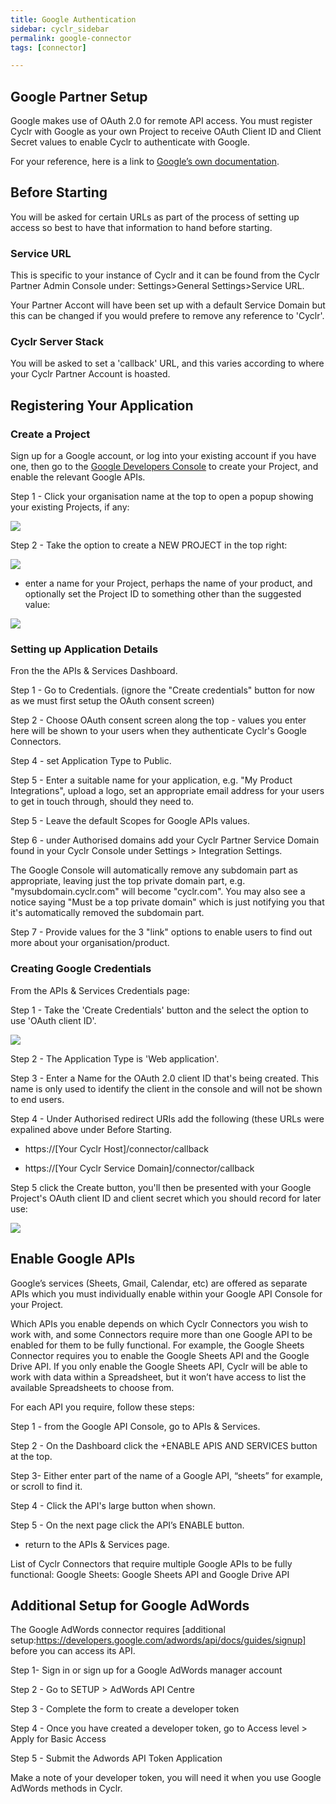 ```yaml
---
title: Google Authentication
sidebar: cyclr_sidebar
permalink: google-connector
tags: [connector]

---
```


##  Google Partner Setup

Google makes use of OAuth 2.0 for remote API access. You must register Cyclr with Google as your own Project to receive OAuth Client ID and Client Secret values to enable Cyclr to authenticate with Google.

For your reference, here is a link to [Google’s own documentation](/https://cloud.google.com/docsm/).

## Before Starting

You will be asked for certain URLs as part of the process of setting up access so best to have that information to hand before starting.

### Service URL

This is specific to your instance of Cyclr and it can be found from the Cyclr Partner Admin Console under:
Settings>General Settings>Service URL.

Your Partner Accont will have been set up with a default Service Domain but this can be changed if you would prefere to remove any reference to 'Cyclr'.

### Cyclr Server Stack

You will be asked to set a 'callback' URL, and this varies according to where your Cyclr Partner Account is hoasted. 
  
## Registering Your Application

### Create a Project

Sign up for a Google account, or log into your existing account if you have one, then go to the
[Google Developers Console](https://console.developers.google.com/) to create your Project, and enable the relevant Google APIs.

Step 1 - Click your organisation name at the top to open a popup showing your existing Projects, if any:

![](./images/google-auth-1.png)

Step 2 -	Take the option to create a  NEW PROJECT in the top right: 

![](./images/google-auth-2.png)

*	enter a name for your Project, perhaps the name of your product, and optionally set the Project ID to something other than the suggested value:

![](./images/google-auth-3.png)

### Setting up Application Details

Fron the the APIs & Services Dashboard.

Step 1 - Go to Credentials.	(ignore the "Create credentials" button for now as we must first setup the OAuth consent screen)

Step 2 - Choose OAuth consent screen along the top - values you enter here will be shown to your users when they authenticate Cyclr's Google Connectors.

Step 4 - set Application Type to Public.

Step 5 -	Enter a suitable name for your application, e.g. "My Product Integrations", upload a logo, set an appropriate email address for your users to get in touch through, should they need to.

Step 5 -	Leave the default Scopes for Google APIs values.

Step 6 -	under Authorised domains add your Cyclr Partner Service Domain found in your Cyclr Console under Settings > Integration Settings.

The Google Console will automatically remove any subdomain part as appropriate, leaving just the top private domain part, e.g. "mysubdomain.cyclr.com" will become "cyclr.com".  You may also see a notice saying "Must be a top private domain" which is just notifying you that it's automatically removed the subdomain part.

Step 7 -	Provide values for the 3 "link" options to enable users to find out more about your organisation/product.

### Creating Google Credentials

From the APIs & Services Credentials page:

Step 1 - Take the 'Create Credentials' button and the select the option to use 'OAuth client ID'.

![](./images/google-auth-4.png)

Step 2 - The Application Type is 'Web application'.

Step 3 - Enter a Name for the OAuth 2.0 client ID that's being created. This name is only used to identify the client in the console and will not be shown to end users.

Step 4 - Under Authorised redirect URIs add the following (these URLs were expalined above under Before Starting.

*	https://[Your Cyclr Host]/connector/callback

*	https://[Your Cyclr Service Domain]/connector/callback


Step 5	click the Create button, you'll then be presented with your Google Project's OAuth client ID and client secret which you should record for later use:

![](./images/google-auth-5.png)

## Enable Google APIs

Google’s services (Sheets, Gmail, Calendar, etc) are offered as separate APIs which you must individually enable within your Google API Console for your Project.

Which APIs you enable depends on which Cyclr Connectors you wish to work with, and some Connectors require more than one Google API to be enabled for them to be fully functional.  For example, the Google Sheets Connector requires you to enable the Google Sheets API and the Google Drive API.  If you only enable the Google Sheets API, Cyclr will be able to work with data within a Spreadsheet, but it won’t have access to list the available Spreadsheets to choose from.

For each API you require, follow these steps:

Step 1 -	from the Google API Console, go to APIs & Services.

Step 2 -	On the Dashboard click the +ENABLE APIS AND SERVICES button at the top.

Step 3-	Either enter part of the name of a Google API, “sheets” for example, or scroll to find it.

Step 4 - Click the API's large button when shown.

Step 5 - On the next page click the API’s ENABLE button.

*	return to the APIs & Services page.

List of Cyclr Connectors that require multiple Google APIs to be fully functional:
Google Sheets: Google Sheets API and Google Drive API

## Additional Setup for Google AdWords

The Google AdWords connector requires [additional setup:https://developers.google.com/adwords/api/docs/guides/signup] before you can access its API.

Step 1-	Sign in or sign up for a Google AdWords manager account

Step 2 - Go to SETUP > AdWords API Centre

Step 3 - Complete the form to create a developer token

Step 4 -	Once you have created a developer token, go to Access level > Apply for Basic Access

Step 5 -	Submit the Adwords API Token Application

Make a note of your developer token, you will need it when you use Google AdWords methods in Cyclr.


